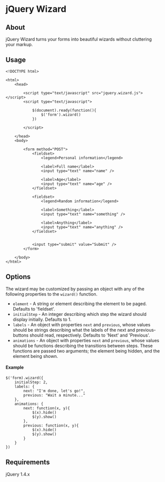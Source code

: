# jQuery Wizard

## About

jQuery Wizard turns your forms into beautiful wizards without cluttering your markup.

## Usage

    <!DOCTYPE html>
    
    <html>
        <head>
        
            <script type="text/javascript" src="jquery.wizard.js"></script>
            <script type="text/javascript">
            
                $(document).ready(function(){
                    $('form').wizard()  
                })
                
            </script>
            
        </head>
        <body>
        
            <form method="POST">
                <fieldset>
                    <legend>Personal information</legend>
                    
                    <label>Full name</label>
                    <input type="text" name="name" />
                    
                    <label>Age</label>
                    <input type="text" name="age" />
                </fieldset>
                
                <fieldset>
                    <legend>Random information</legend>
                    
                    <label>Something</label>
                    <input type="text" name="something" />
                
                    <label>Anything</label>
                    <input type="text" name="anything" />
                </fieldset>
                
                
                <input type="submit" value="Submit" />
            </form>
            
        </body>
    </html>
    
## Options

The wizard may be customized by passing an object with any of the following properties to the `wizard()` function.

* `element` - A string or element describing the element to be paged. Defaults to 'fieldset'.
* `initialStep` - An integer describing which step the wizard should display initially. Defaults to 1.
* `labels` - An object with properties `next` and `previous`, whose values should be strings describing what the labels
  of the next and previous-buttons should read, respectively. Defaults to 'Next' and 'Previous'.
* `animations` - An object with properties `next` and `previous`, whose values should be functions describing the
  transitions between steps. These functions are passed two arguments; the element being hidden, and the element
  being shown.

#### Example

    $('form).wizard({
        initialStep: 2,
        labels: {
            next: "I'm done, let's go!",
            previous: "Wait a minute..."
        },
        animations: {
            next: function(x, y){
                $(x).hide()
                $(y).show()
            },
            previous: function(x, y){
                $(x).hide()
                $(y).show()
            }
        }
    })

## Requirements

jQuery 1.4.x
        
